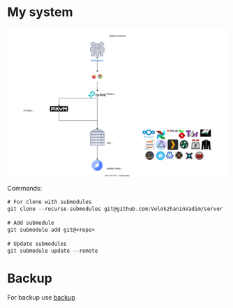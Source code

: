 # My system
![system.svg](./img/system.svg)

Commands:

```
# For clone with submodules
git clone --recurse-submodules git@github.com:VolokzhaninVadim/server

# Add submodule
git submodule add git@<repo>

# Update submodules
git submodule update --remote
```
# Backup
For backup use [backup](./backup)
